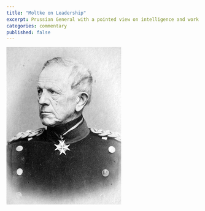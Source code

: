 ```yaml
---
title: "Moltke on Leadership"
excerpt: Prussian General with a pointed view on intelligence and work ethics.
categories: commentary
published: false
---
```

!["Moltke"](/images/moltke.jpg)


